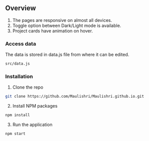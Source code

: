  
## Overview
1. The pages are responsive on almost all devices. 
2. Toggle option between Dark/Light mode is available. 
3. Project cards have animation on hover.

### Access data
The data is stored in data.js file from where it can be edited.
```sh
src/data.js
```
### Installation
 
1. Clone the repo
```sh
git clone https://github.com/Maulishri/Maulishri.github.io.git
```
2. Install NPM packages
```sh
npm install
```
3. Run the application
```sh
npm start
```

